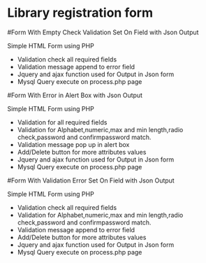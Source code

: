 # Library registration form


#Form With Empty Check Validation Set On Field with Json Output

Simple HTML Form using PHP 
* Validation check all required fields 
* Validation message append to error field
* Jquery and ajax function used for Output in Json form
* Mysql Query execute on process.php page


#Form With Error in Alert Box with Json Output

Simple HTML Form using PHP 
* Validation for all required fields
* Validation for Alphabet,numeric,max and min length,radio check,password and confirmpassword match.
* Validation message pop up in alert box
* Add/Delete button for more attributes values
* Jquery and ajax function used for Output in Json form
* Mysql Query execute on process.php page


#Form With Validation Error Set On Field with Json Output

 Simple HTML Form using PHP 
* Validation check all required fields 
* Validation for Alphabet,numeric,max and min length,radio check,password and confirmpassword match.
* Validation message append to error field
* Add/Delete button for more attributes values
* Jquery and ajax function used for Output in Json form
* Mysql Query execute on process.php page
